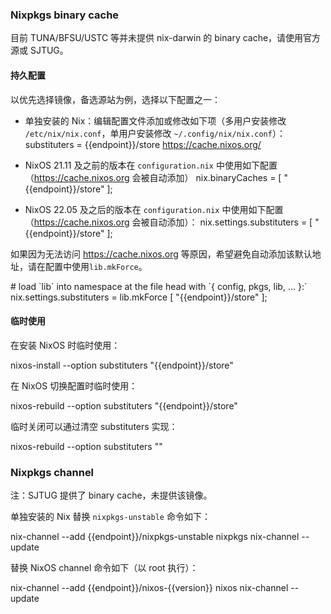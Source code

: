 ### Nixpkgs binary cache

目前 TUNA/BFSU/USTC 等并未提供 nix-darwin 的 binary cache，请使用官方源或 SJTUG。

#### 持久配置

以优先选择镜像，备选源站为例，选择以下配置之一：

- 单独安装的 Nix：编辑配置文件添加或修改如下项（多用户安装修改 `/etc/nix/nix.conf`，单用户安装修改 `~/.config/nix/nix.conf`）：
    <tmpl>
substituters = {{endpoint}}/store https://cache.nixos.org/
</tmpl>

- NixOS 21.11 及之前的版本在 `configuration.nix` 中使用如下配置（https://cache.nixos.org 会被自动添加）
    <tmpl z-lang="nix">
    nix.binaryCaches = [ "{{endpoint}}/store" ];
</tmpl>

- NixOS 22.05 及之后的版本在 `configuration.nix` 中使用如下配置（https://cache.nixos.org 会被自动添加）：
    <tmpl z-lang="nix">
    nix.settings.substituters = [ "{{endpoint}}/store" ];
</tmpl>

如果因为无法访问 https://cache.nixos.org 等原因，希望避免自动添加该默认地址，请在配置中使用`lib.mkForce`。

<tmpl z-lang="nix">
# load `lib` into namespace at the file head with `{ config, pkgs, lib, ... }:`
nix.settings.substituters = lib.mkForce [ "{{endpoint}}/store" ];
</tmpl>

#### 临时使用

在安装 NixOS 时临时使用：

<tmpl z-lang="bash">
nixos-install --option substituters "{{endpoint}}/store"
</tmpl>

在 NixOS 切换配置时临时使用：

<tmpl z-lang="bash">
nixos-rebuild --option substituters "{{endpoint}}/store"
</tmpl>

临时关闭可以通过清空 substituters 实现：

<tmpl z-lang="bash">
nixos-rebuild --option substituters ""
</tmpl>

### Nixpkgs channel

注：SJTUG 提供了 binary cache，未提供该镜像。

单独安装的 Nix 替换 `nixpkgs-unstable` 命令如下：

<tmpl z-lang="bash">
nix-channel --add {{endpoint}}/nixpkgs-unstable nixpkgs
nix-channel --update
</tmpl>

替换 NixOS channel 命令如下（以 root 执行）：

<tmpl z-lang="bash" z-input="version">
nix-channel --add {{endpoint}}/nixos-{{version}} nixos
nix-channel --update
</tmpl>
